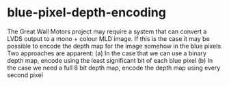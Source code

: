 # blue-pixel-depth-encoding
The Great Wall Motors project may require a system that can convert a LVDS output to a mono + colour MLD image. If this is the case it may be possible to encode the depth map for the image somehow in the blue pixels. Two approaches are apparent: (a) In the case that we can use a binary depth map, encode using the least significant bit of each blue pixel (b) In the case we need a full 8 bit depth map, encode the depth map using every second pixel
